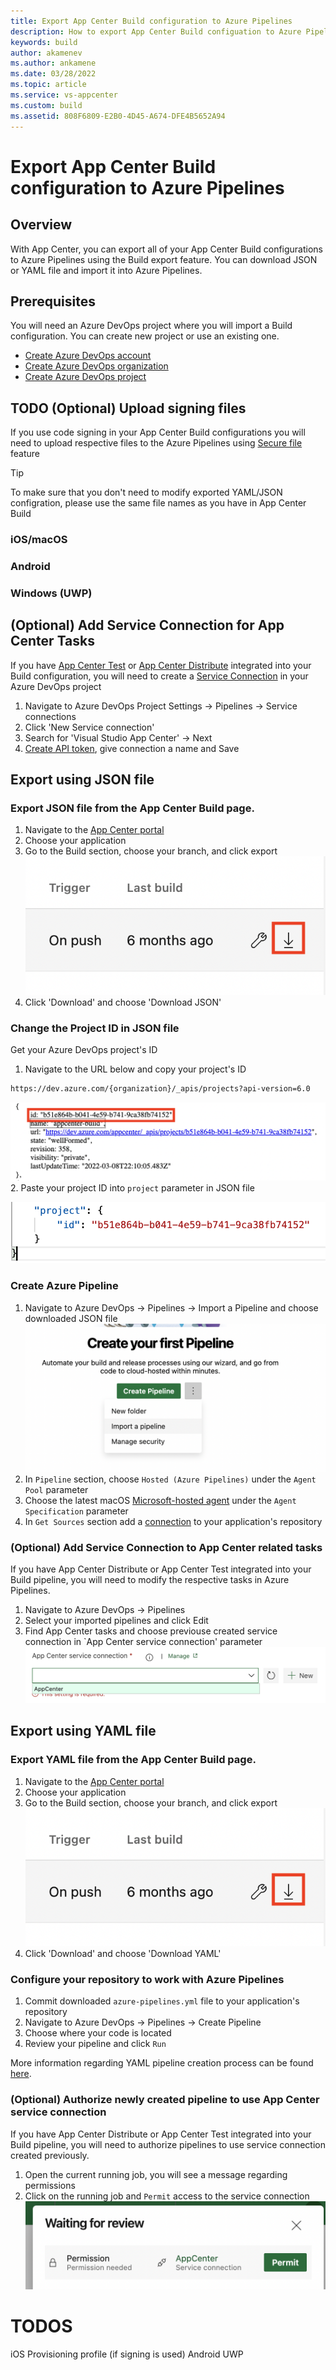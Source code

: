 ```yaml
---
title: Export App Center Build configuration to Azure Pipelines
description: How to export App Center Build configuation to Azure Pipelines 
keywords: build
author: akamenev
ms.author: ankamene
ms.date: 03/28/2022
ms.topic: article
ms.service: vs-appcenter
ms.custom: build
ms.assetid: 808F6809-E2B0-4D45-A674-DFE4B5652A94
---
```


# Export App Center Build configuration to Azure Pipelines

## Overview
With App Center, you can export all of your App Center Build configurations to Azure Pipelines using the Build export feature. You can download JSON or YAML file and import it into Azure Pipelines.

## Prerequisites
You will need an Azure DevOps project where you will import a Build configuration. You can create new project or use an existing one.
* [Create Azure DevOps account](https://docs.microsoft.com/en-us/azure/devops/user-guide/sign-up-invite-teammates)
* [Create Azure DevOps organization](https://docs.microsoft.com/en-us/azure/devops/organizations/accounts/create-organization)
* [Create Azure DevOps project](https://docs.microsoft.com/en-us/azure/devops/organizations/projects/create-project)

## TODO (Optional) Upload signing files
If you use code signing in your App Center Build configurations you will need to upload respective files to the Azure Pipelines using [Secure file](https://docs.microsoft.com/en-us/azure/devops/pipelines/library/secure-files) feature
>[!TIP]
> To make sure that you don't need to modify exported YAML/JSON configration, please use the same file names as you have in App Center Build

### iOS/macOS
### Android
### Windows (UWP)

## (Optional) Add Service Connection for App Center Tasks
If you have [App Center Test](https://docs.microsoft.com/en-us/appcenter/build/build-test-integration) or [App Center Distribute](https://docs.microsoft.com/en-us/appcenter/build/build-to-store) integrated into your Build configuration, you will need to create a [Service Connection](https://docs.microsoft.com/en-us/azure/devops/pipelines/library/service-endpoints) in your Azure DevOps project
1. Navigate to Azure DevOps Project Settings -> Pipelines -> Service connections
2. Click 'New Service connection'
3. Search for 'Visual Studio App Center' -> Next
4. [Create API token](https://docs.microsoft.com/en-us/appcenter/api-docs/), give connection a name and Save

## Export using JSON file
### Export JSON file from the App Center Build page. 
1. Navigate to the [App Center portal](appcenter.ms)
2. Choose your application
3. Go to the Build section, choose your branch, and click export
![Click Export](images/export-ado-click.png)
4. Click 'Download' and choose 'Download JSON'

### Change the Project ID in JSON file
Get your Azure DevOps project's ID
1. Navigate to the URL below and copy your project's ID
```bash
https://dev.azure.com/{organization}/_apis/projects?api-version=6.0
```
![Project ID](images/export-ado-api.png)
2. Paste your project ID into `project` parameter in JSON file

![Edit JSON](images/export-ado-edit-json.png)

### Create Azure Pipeline
1. Navigate to Azure DevOps -> Pipelines -> Import a Pipeline and choose downloaded JSON file
![Import Pipeline](images/export-ado-import-pipeline.png)
2. In `Pipeline` section, choose `Hosted (Azure Pipelines)` under the `Agent Pool` parameter
3. Choose the latest macOS [Microsoft-hosted agent](https://docs.microsoft.com/en-us/azure/devops/pipelines/agents/hosted) under the `Agent Specification` parameter
4. In `Get Sources` section add a [connection](https://docs.microsoft.com/en-us/azure/devops/pipelines/repos) to your application's repository

### (Optional) Add Service Connection to App Center related tasks
If you have App Center Distribute or App Center Test integrated into your Build pipeline, you will need to modify the respective tasks in Azure Pipelines.
1. Navigate to Azure DevOps -> Pipelines
2. Select your imported pipelines and click Edit
3. Find App Center tasks and choose previouse created service connection in  `App Center service connection' parameter
![Service Connection](images/export-ado-service-connection.png)

## Export using YAML file
### Export YAML file from the App Center Build page. 
1. Navigate to the [App Center portal](appcenter.ms)
2. Choose your application
3. Go to the Build section, choose your branch, and click export
![Click Export](images/export-ado-click.png)
4. Click 'Download' and choose 'Download YAML'

### Configure your repository to work with Azure Pipelines
1. Commit downloaded `azure-pipelines.yml` file to your application's repository
2. Navigate to Azure DevOps -> Pipelines -> Create Pipeline
3. Choose where your code is located
4. Review your pipeline and click `Run`

More information regarding YAML pipeline creation process can be found [here](https://docs.microsoft.com/en-us/azure/devops/pipelines/get-started/pipelines-get-started?view=azure-devops#define-pipelines-using-yaml-syntax).

### (Optional) Authorize newly created pipeline to use App Center service connection
If you have App Center Distribute or App Center Test integrated into your Build pipeline, you will need to authorize pipelines to use service connection created previously.
1. Open the current running job, you will see a message regarding permissions
2. Click on the running job and `Permit` access to the service connection
![Permit](images/export-ado-permit.png)


# TODOS
iOS
Provisioning profile (if signing is used)
Android
UWP